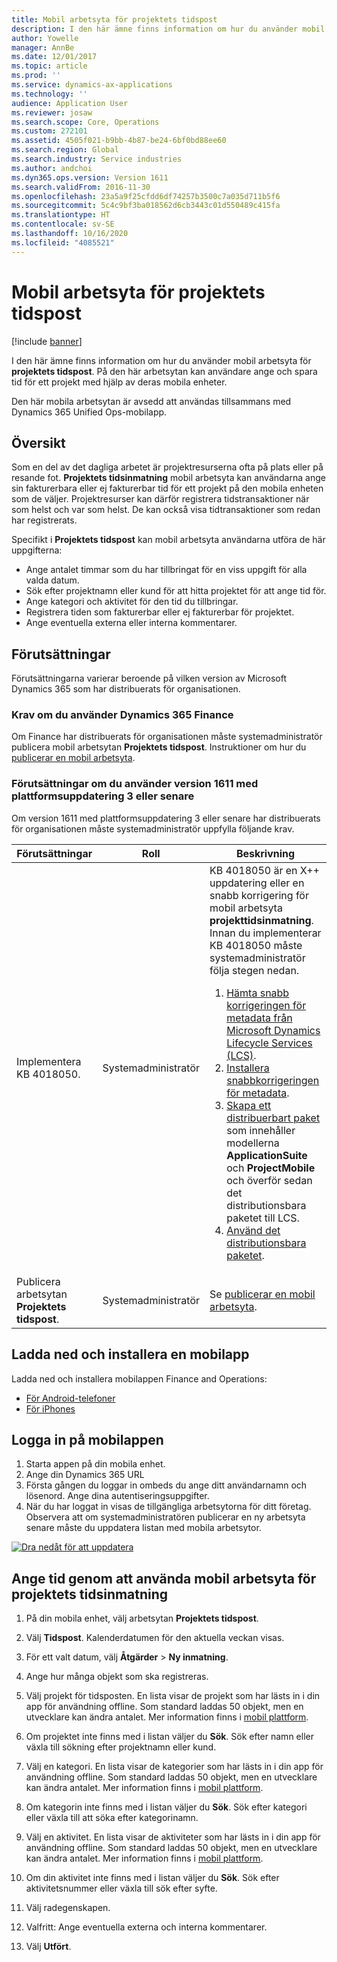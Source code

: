 ```yaml
---
title: Mobil arbetsyta för projektets tidspost
description: I den här ämne finns information om hur du använder mobil arbetsyta för projektets tidspost. På den här arbetsytan kan användare ange och spara tid för ett projekt med hjälp av deras mobila enheter.
author: Yowelle
manager: AnnBe
ms.date: 12/01/2017
ms.topic: article
ms.prod: ''
ms.service: dynamics-ax-applications
ms.technology: ''
audience: Application User
ms.reviewer: josaw
ms.search.scope: Core, Operations
ms.custom: 272101
ms.assetid: 4505f021-b9bb-4b87-be24-6bf0bd88ee60
ms.search.region: Global
ms.search.industry: Service industries
ms.author: andchoi
ms.dyn365.ops.version: Version 1611
ms.search.validFrom: 2016-11-30
ms.openlocfilehash: 23a5a9f25cfdd6df74257b3500c7a035d711b5f6
ms.sourcegitcommit: 5c4c9bf3ba018562d6cb3443c01d550489c415fa
ms.translationtype: HT
ms.contentlocale: sv-SE
ms.lasthandoff: 10/16/2020
ms.locfileid: "4085521"
---
```

# <a name="project-time-entry-mobile-workspace"></a>Mobil arbetsyta för projektets tidspost

[!include [banner](../includes/banner.md)]

I den här ämne finns information om hur du använder mobil arbetsyta för **projektets tidspost**. På den här arbetsytan kan användare ange och spara tid för ett projekt med hjälp av deras mobila enheter.

Den här mobila arbetsytan är avsedd att användas tillsammans med Dynamics 365 Unified Ops-mobilapp. 

## <a name="overview"></a>Översikt
Som en del av det dagliga arbetet är projektresurserna ofta på plats eller på resande fot. **Projektets tidsinmatning** mobil arbetsyta kan användarna ange sin fakturerbara eller ej fakturerbar tid för ett projekt på den mobila enheten som de väljer. Projektresurser kan därför registrera tidstransaktioner när som helst och var som helst. De kan också visa tidtransaktioner som redan har registrerats. 

Specifikt i **Projektets tidspost** kan mobil arbetsyta användarna utföra de här uppgifterna:

-   Ange antalet timmar som du har tillbringat för en viss uppgift för alla valda datum.
-   Sök efter projektnamn eller kund för att hitta projektet för att ange tid för.
-   Ange kategori och aktivitet för den tid du tillbringar.
-   Registrera tiden som fakturerbar eller ej fakturerbar för projektet.
-   Ange eventuella externa eller interna kommentarer.

## <a name="prerequisites"></a>Förutsättningar
Förutsättningarna varierar beroende på vilken version av Microsoft Dynamics 365 som har distribuerats för organisationen.

### <a name="prerequisites-if-you-use-dynamics-365-finance"></a>Krav om du använder Dynamics 365 Finance
Om Finance har distribuerats för organisationen måste systemadministratör publicera mobil arbetsytan **Projektets tidspost**. Instruktioner om hur du [publicerar en mobil arbetsyta](https://docs.microsoft.com/dynamics365/fin-ops-core/dev-itpro/mobile-apps/publish-mobile-workspace).

### <a name="prerequisites-if-you-use-version-1611-with-platform-update-3-or-later"></a>Förutsättningar om du använder version 1611 med plattformsuppdatering 3 eller senare
Om version 1611 med plattformsuppdatering 3 eller senare har distribuerats för organisationen måste systemadministratör uppfylla följande krav. 

<table>
<thead>
<tr class="header">
<th>Förutsättningar</th>
<th>Roll</th>
<th>Beskrivning</th>
</tr>
</thead>
<tbody>
<tr class="odd">

<td>Implementera KB 4018050.</td>
<td>Systemadministratör</td>
<td>KB 4018050 är en X++ uppdatering eller en snabb korrigering för mobil arbetsyta <strong>projekttidsinmatning</strong>. Innan du implementerar KB 4018050 måste systemadministratör följa stegen nedan.
<ol>
<li><a href="https://docs.microsoft.com/dynamics365/fin-ops-core/dev-itpro/migration-upgrade/download-hotfix-lcs">Hämta snabb korrigeringen för metadata från Microsoft Dynamics Lifecycle Services (LCS)</a>.</li>
<li><a href="https://docs.microsoft.com/dynamics365/fin-ops-core/dev-itpro/migration-upgrade/install-metadata-hotfix-package">Installera snabbkorrigeringen för metadata</a>.</li>
<li><a href="https://docs.microsoft.com/dynamics365/fin-ops-core/dev-itpro/deployment/create-apply-deployable-package">Skapa ett distribuerbart paket</a> som innehåller modellerna <strong>ApplicationSuite</strong> och <strong>ProjectMobile</strong> och överför sedan det distributionsbara paketet till LCS.</li>
<li><a href="https://docs.microsoft.com/dynamics365/fin-ops-core/dev-itpro/deployment/apply-deployable-package-system">Använd det distributionsbara paketet</a>.</li>

</ol></td>
</tr>
<tr class="even">
<td>Publicera arbetsytan <strong>Projektets tidspost</strong>.</td>
<td>Systemadministratör</td>
<td>Se <a href="https://docs.microsoft.com/dynamics365/fin-ops-core/dev-itpro/mobile-apps/publish-mobile-workspace">publicerar en mobil arbetsyta</a>.</td>
</tr>
</tbody>
</table>

## <a name="download-and-install-the-mobile-app"></a>Ladda ned och installera en mobilapp

Ladda ned och installera mobilappen Finance and Operations:

-   [För Android-telefoner](https://go.microsoft.com/fwlink/?linkid=850662)
-   [För iPhones](https://go.microsoft.com/fwlink/?linkid=850663)

## <a name="sign-in-to-the-mobile-app"></a>Logga in på mobilappen
1.  Starta appen på din mobila enhet.
2.  Ange din Dynamics 365 URL
3.  Första gången du loggar in ombeds du ange ditt användarnamn och lösenord. Ange dina autentiseringsuppgifter.
4.  När du har loggat in visas de tillgängliga arbetsytorna för ditt företag. Observera att om systemadministratören publicerar en ny arbetsyta senare måste du uppdatera listan med mobila arbetsytor.

[![Dra nedåt för att uppdatera](./media/pull-to-refresh-list-of-workspaces-183x300.png)](./media/pull-to-refresh-list-of-workspaces.png)

## <a name="enter-time-by-using-the-project-time-entry-mobile-workspace"></a>Ange tid genom att använda mobil arbetsyta för projektets tidsinmatning
1.  På din mobila enhet, välj arbetsytan **Projektets tidspost**.
2.  Välj **Tidspost**. Kalenderdatumen för den aktuella veckan visas.
3.  För ett valt datum, välj **Åtgärder** &gt; **Ny inmatning**.
4.  Ange hur många objekt som ska registreras.
5.  Välj projekt för tidsposten. En lista visar de projekt som har lästs in i din app för användning offline. Som standard laddas 50 objekt, men en utvecklare kan ändra antalet. Mer information finns i [mobil plattform](https://docs.microsoft.com/dynamics365/fin-ops-core/dev-itpro/mobile-apps/mobile-app-home-page).
6.  Om projektet inte finns med i listan väljer du **Sök**. Sök efter namn eller växla till sökning efter projektnamn eller kund.
7.  Välj en kategori. En lista visar de kategorier som har lästs in i din app för användning offline. Som standard laddas 50 objekt, men en utvecklare kan ändra antalet. Mer information finns i [mobil plattform](https://docs.microsoft.com/dynamics365/fin-ops-core/dev-itpro/mobile-apps/mobile-app-home-page).
8.  Om kategorin inte finns med i listan väljer du **Sök**. Sök efter kategori eller växla till att söka efter kategorinamn.
9.  Välj en aktivitet. En lista visar de aktiviteter som har lästs in i din app för användning offline. Som standard laddas 50 objekt, men en utvecklare kan ändra antalet. Mer information finns i [mobil plattform](https://docs.microsoft.com/dynamics365/fin-ops-core/dev-itpro/mobile-apps/mobile-app-home-page).
10. Om din aktivitet inte finns med i listan väljer du **Sök**. Sök efter aktivitetsnummer eller växla till sök efter syfte.

11. Välj radegenskapen.
12. Valfritt: Ange eventuella externa och interna kommentarer.
13. Välj **Utfört**.
